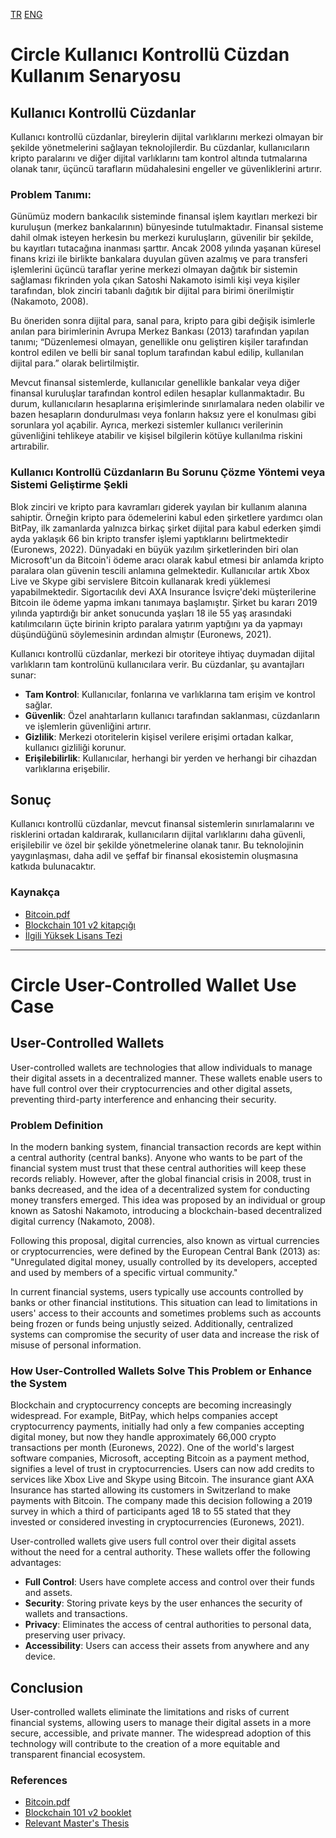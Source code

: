[TR](#Circle-Kullanıcı-Kontrollü-Cüzdan-Kullanım-Durumu)   [ENG](#Circle-User-Controlled-Wallet-Use-Case)

# Circle Kullanıcı Kontrollü Cüzdan Kullanım Senaryosu

## Kullanıcı Kontrollü Cüzdanlar

Kullanıcı kontrollü cüzdanlar, bireylerin dijital varlıklarını merkezi olmayan bir şekilde yönetmelerini sağlayan teknolojilerdir.
Bu cüzdanlar, kullanıcıların kripto paralarını ve diğer dijital varlıklarını tam kontrol altında tutmalarına olanak tanır, üçüncü tarafların müdahalesini engeller ve güvenliklerini artırır.

### Problem Tanımı:
Günümüz modern bankacılık sisteminde finansal işlem kayıtları merkezi bir kuruluşun (merkez bankalarının) bünyesinde tutulmaktadır.
Finansal sisteme dahil olmak isteyen herkesin bu merkezi kuruluşların, güvenilir bir şekilde, bu kayıtları tutacağına inanması şarttır.
Ancak 2008 yılında yaşanan küresel finans krizi ile birlikte bankalara duyulan güven azalmış ve para transferi işlemlerini üçüncü taraflar yerine merkezi olmayan dağıtık bir sistemin sağlaması
fikrinden yola çıkan Satoshi Nakamoto isimli kişi veya kişiler tarafından, blok zinciri tabanlı dağıtık bir dijital para birimi önerilmiştir (Nakamoto, 2008).

Bu öneriden sonra dijital para, sanal para, kripto para gibi değişik isimlerle anılan para birimlerinin Avrupa Merkez Bankası (2013) tarafından yapılan tanımı;
“Düzenlemesi olmayan, genellikle onu geliştiren kişiler tarafından kontrol edilen ve belli bir sanal toplum tarafından kabul edilip, kullanılan dijital para.” olarak belirtilmiştir.

Mevcut finansal sistemlerde, kullanıcılar genellikle bankalar veya diğer finansal kuruluşlar tarafından kontrol edilen hesaplar kullanmaktadır.
Bu durum, kullanıcıların hesaplarına erişimlerinde sınırlamalara neden olabilir ve bazen hesapların dondurulması veya fonların haksız yere el konulması gibi sorunlara yol açabilir.
Ayrıca, merkezi sistemler kullanıcı verilerinin güvenliğini tehlikeye atabilir ve kişisel bilgilerin kötüye kullanılma riskini artırabilir.

### Kullanıcı Kontrollü Cüzdanların Bu Sorunu Çözme Yöntemi veya Sistemi Geliştirme Şekli

Blok zinciri ve kripto para kavramları giderek yayılan bir kullanım alanına sahiptir.
Örneğin kripto para ödemelerini kabul eden şirketlere yardımcı olan BitPay, ilk zamanlarda yalnızca birkaç şirket dijital para kabul ederken şimdi ayda yaklaşık 66 bin kripto transfer işlemi yaptıklarını
belirtmektedir (Euronews, 2022). Dünyadaki en büyük yazılım şirketlerinden biri olan Microsoft'un da Bitcoin'i ödeme aracı olarak kabul etmesi bir anlamda kripto paralara olan güvenin tescili anlamına gelmektedir.
Kullanıcılar artık Xbox Live ve Skype gibi servislere Bitcoin kullanarak kredi yüklemesi yapabilmektedir. Sigortacılık devi AXA Insurance İsviçre'deki müşterilerine Bitcoin ile ödeme yapma imkanı tanımaya
başlamıştır. Şirket bu kararı 2019 yılında yaptırdığı bir anket sonucunda yaşları 18 ile 55 yaş arasındaki katılımcıların üçte birinin kripto paralara yatırım yaptığını ya da yapmayı düşündüğünü söylemesinin
ardından almıştır (Euronews, 2021).

Kullanıcı kontrollü cüzdanlar, merkezi bir otoriteye ihtiyaç duymadan dijital varlıkların tam kontrolünü kullanıcılara verir. Bu cüzdanlar, şu avantajları sunar:
- **Tam Kontrol**: Kullanıcılar, fonlarına ve varlıklarına tam erişim ve kontrol sağlar.
- **Güvenlik**: Özel anahtarların kullanıcı tarafından saklanması, cüzdanların ve işlemlerin güvenliğini artırır.
- **Gizlilik**: Merkezi otoritelerin kişisel verilere erişimi ortadan kalkar, kullanıcı gizliliği korunur.
- **Erişilebilirlik**: Kullanıcılar, herhangi bir yerden ve herhangi bir cihazdan varlıklarına erişebilir.

## Sonuç

Kullanıcı kontrollü cüzdanlar, mevcut finansal sistemlerin sınırlamalarını ve risklerini ortadan kaldırarak, kullanıcıların dijital varlıklarını daha güvenli, erişilebilir ve
özel bir şekilde yönetmelerine olanak tanır. Bu teknolojinin yaygınlaşması, daha adil ve şeffaf bir finansal ekosistemin oluşmasına katkıda bulunacaktır.

### Kaynakça
- [Bitcoin.pdf](https://bitcoin.org/bitcoin.pdf)
- [Blockchain 101 v2 kitapçığı](https://bctr.org/dokumanlar/Blockchain101v2r2.pdf)
- [İlgili Yüksek Lisans Tezi](https://tez.yok.gov.tr/UlusalTezMerkezi/TezGoster?key=KMB79M3N7zK1UR2WYeRgQq_DKaFDGziZQNREGi5aGPVYa-tiZUVT32ezx6T1M6Q_)
__________________________________________________________

# Circle User-Controlled Wallet Use Case

## User-Controlled Wallets

User-controlled wallets are technologies that allow individuals to manage their digital assets in a decentralized manner.
These wallets enable users to have full control over their cryptocurrencies and other digital assets, preventing third-party interference and enhancing their security.

### Problem Definition
In the modern banking system, financial transaction records are kept within a central authority (central banks).
Anyone who wants to be part of the financial system must trust that these central authorities will keep these records reliably.
However, after the global financial crisis in 2008, trust in banks decreased, and the idea of a decentralized system for conducting money transfers emerged. This idea was proposed by an individual or group known as Satoshi Nakamoto, introducing a blockchain-based decentralized digital currency (Nakamoto, 2008).

Following this proposal, digital currencies, also known as virtual currencies or cryptocurrencies, were defined by the European Central Bank (2013) as:
"Unregulated digital money, usually controlled by its developers, accepted and used by members of a specific virtual community."

In current financial systems, users typically use accounts controlled by banks or other financial institutions.
This situation can lead to limitations in users' access to their accounts and sometimes problems such as accounts being frozen or funds being unjustly seized.
Additionally, centralized systems can compromise the security of user data and increase the risk of misuse of personal information.

### How User-Controlled Wallets Solve This Problem or Enhance the System

Blockchain and cryptocurrency concepts are becoming increasingly widespread.
For example, BitPay, which helps companies accept cryptocurrency payments, initially had only a few companies accepting digital money, but now they handle approximately 66,000 crypto transactions per month (Euronews, 2022). One of the world's largest software companies, Microsoft, accepting Bitcoin as a payment method, signifies a level of trust in cryptocurrencies. Users can now add credits to services like Xbox Live and Skype using Bitcoin. The insurance giant AXA Insurance has started allowing its customers in Switzerland to make payments with Bitcoin. The company made this decision following a 2019 survey in which a third of participants aged 18 to 55 stated that they invested or considered investing in cryptocurrencies (Euronews, 2021).

User-controlled wallets give users full control over their digital assets without the need for a central authority. These wallets offer the following advantages:
- **Full Control**: Users have complete access and control over their funds and assets.
- **Security**: Storing private keys by the user enhances the security of wallets and transactions.
- **Privacy**: Eliminates the access of central authorities to personal data, preserving user privacy.
- **Accessibility**: Users can access their assets from anywhere and any device.

## Conclusion

User-controlled wallets eliminate the limitations and risks of current financial systems, allowing users to manage their digital assets in a more secure, accessible, and private manner.
The widespread adoption of this technology will contribute to the creation of a more equitable and transparent financial ecosystem.

### References
- [Bitcoin.pdf](https://bitcoin.org/bitcoin.pdf)
- [Blockchain 101 v2 booklet](https://bctr.org/dokumanlar/Blockchain101v2r2.pdf)
- [Relevant Master's Thesis](https://tez.yok.gov.tr/UlusalTezMerkezi/TezGoster?key=KMB79M3N7zK1UR2WYeRgQq_DKaFDGziZQNREGi5aGPVYa-tiZUVT32ezx6T1M6Q_)


  
